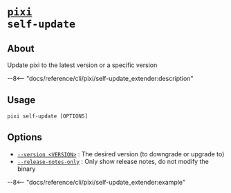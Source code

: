 <!--- This file is autogenerated. Do not edit manually! -->
# <code>[pixi](../pixi.md) self-update</code>

## About
Update pixi to the latest version or a specific version

--8<-- "docs/reference/cli/pixi/self-update_extender:description"

## Usage
```
pixi self-update [OPTIONS]
```

## Options
- <a id="arg---version" href="#arg---version">`--version <VERSION>`</a>
:  The desired version (to downgrade or upgrade to)
- <a id="arg---release-notes-only" href="#arg---release-notes-only">`--release-notes-only`</a>
:  Only show release notes, do not modify the binary

--8<-- "docs/reference/cli/pixi/self-update_extender:example"
